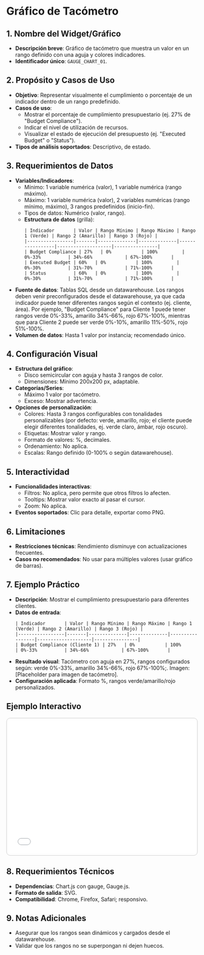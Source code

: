 # Gráfico de Tacómetro

## 1. Nombre del Widget/Gráfico
- **Descripción breve**: Gráfico de tacómetro que muestra un valor en un rango definido con una aguja y colores indicadores.
- **Identificador único**: `GAUGE_CHART_01`.

## 2. Propósito y Casos de Uso
- **Objetivo**: Representar visualmente el cumplimiento o porcentaje de un indicador dentro de un rango predefinido.
- **Casos de uso**:
  - Mostrar el porcentaje de cumplimiento presupuestario (ej. 27% de "Budget Compliance").
  - Indicar el nivel de utilización de recursos.
  - Visualizar el estado de ejecución del presupuesto (ej. "Executed Budget" o "Status").
- **Tipos de análisis soportados**: Descriptivo, de estado.

## 3. Requerimientos de Datos
- **Variables/Indicadores**:
  - Mínimo: 1 variable numérica (valor), 1 variable numérica (rango máximo).
  - Máximo: 1 variable numérica (valor), 2 variables numéricas (rango mínimo, máximo), 3 rangos predefinidos (inicio-fin).
  - Tipos de datos: Numérico (valor, rango).
  - **Estructura de datos** (grilla):
    ```
    | Indicador       | Valor | Rango Mínimo | Rango Máximo | Rango 1 (Verde) | Rango 2 (Amarillo) | Rango 3 (Rojo) |
    |-----------------|-------|--------------|--------------|-----------------|--------------------|----------------|
    | Budget Compliance | 27%   | 0%           | 100%         | 0%-33%          | 34%-66%            | 67%-100%       |
    | Executed Budget | 60%   | 0%           | 100%         | 0%-30%          | 31%-70%            | 71%-100%       |
    | Status          | 60%   | 0%           | 100%         | 0%-30%          | 31%-70%            | 71%-100%       |
    ```
- **Fuente de datos**: Tablas SQL desde un datawarehouse. Los rangos deben venir preconfigurados desde el datawarehouse, ya que cada indicador puede tener diferentes rangos según el contexto (ej. cliente, área). Por ejemplo, "Budget Compliance" para Cliente 1 puede tener rangos verde 0%-33%, amarillo 34%-66%, rojo 67%-100%, mientras que para Cliente 2 puede ser verde 0%-10%, amarillo 11%-50%, rojo 51%-100%.
- **Volumen de datos**: Hasta 1 valor por instancia; recomendado único.

## 4. Configuración Visual
- **Estructura del gráfico**:
  - Disco semicircular con aguja y hasta 3 rangos de color.
  - Dimensiones: Mínimo 200x200 px, adaptable.
- **Categorías/Series**:
  - Máximo 1 valor por tacómetro.
  - Exceso: Mostrar advertencia.
- **Opciones de personalización**:
  - Colores: Hasta 3 rangos configurables con tonalidades personalizables (por defecto: verde, amarillo, rojo; el cliente puede elegir diferentes tonalidades, ej. verde claro, ámbar, rojo oscuro).
  - Etiquetas: Mostrar valor y rango.
  - Formato de valores: %, decimales.
  - Ordenamiento: No aplica.
  - Escalas: Rango definido (0-100% o según datawarehouse).

## 5. Interactividad
- **Funcionalidades interactivas**:
  - Filtros: No aplica, pero permite que otros filtros lo afecten.
  - Tooltips: Mostrar valor exacto al pasar el cursor.
  - Zoom: No aplica.
- **Eventos soportados**: Clic para detalle, exportar como PNG.

## 6. Limitaciones
- **Restricciones técnicas**: Rendimiento disminuye con actualizaciones frecuentes.
- **Casos no recomendados**: No usar para múltiples valores (usar gráfico de barras).

## 7. Ejemplo Práctico
- **Descripción**: Mostrar el cumplimiento presupuestario para diferentes clientes.
- **Datos de entrada**:
  ```
  | Indicador       | Valor | Rango Mínimo | Rango Máximo | Rango 1 (Verde) | Rango 2 (Amarillo) | Rango 3 (Rojo) |
  |-----------------|-------|--------------|--------------|-----------------|--------------------|----------------|
  | Budget Compliance (Cliente 1) | 27%   | 0%           | 100%         | 0%-33%          | 34%-66%            | 67%-100%       |
  ```
- **Resultado visual**: Tacómetro con aguja en 27%, rangos configurados según: verde 0%-33%, amarillo 34%-66%, rojo 67%-100%;. Imagen: [Placeholder para imagen de tacómetro].
- **Configuración aplicada**: Formato %, rangos verde/amarillo/rojo personalizados.

## Ejemplo Interactivo

<div class="widget-interactive-container" style="border: 1px solid #ccc; padding: 5px; border-radius: 10px; margin-bottom: 20px; min-height: 350px; position: relative;">
  <iframe src="../../../assets/widgets_html/GAUGE_CHART_01/gauge_chart_01_interactive.html" 
          style="width: 100%; height: 350px; border: none; overflow: hidden;"
          loading="lazy"
          title="Ejemplo Interactivo del Filtro">
  </iframe>
</div>

<style>
/* Opcional: Para asegurar que el iframe se ajuste bien si el contenido es más alto */
.widget-interactive-container iframe {
    min-height: 350px; /* Ajusta según la altura típica de tus widgets */
}
</style>

## 8. Requerimientos Técnicos
- **Dependencias**: Chart.js con gauge, Gauge.js.
- **Formato de salida**: SVG.
- **Compatibilidad**: Chrome, Firefox, Safari; responsivo.

## 9. Notas Adicionales
- Asegurar que los rangos sean dinámicos y cargados desde el datawarehouse.
- Validar que los rangos no se superpongan ni dejen huecos.